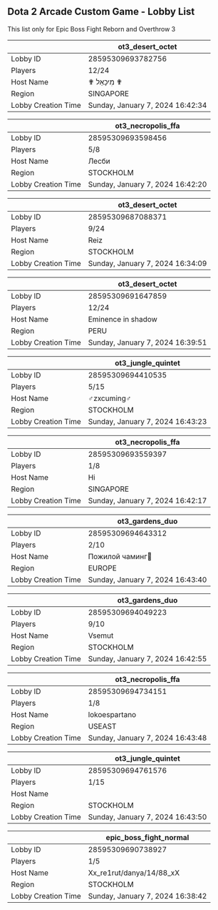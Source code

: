 ## Dota 2 Arcade Custom Game - Lobby List

This list only for Epic Boss Fight Reborn and Overthrow 3

|  | ot3_desert_octet |
| ------ | ------ |
| Lobby ID | 28595309693782756 |
| Players | 12/24 |
| Host Name | ✟ מִיכָאֵל ✟ |
| Region | SINGAPORE |
| Lobby Creation Time | Sunday, January 7, 2024 16:42:34 |


|  | ot3_necropolis_ffa |
| ------ | ------ |
| Lobby ID | 28595309693598456 |
| Players | 5/8 |
| Host Name | Лесби |
| Region | STOCKHOLM |
| Lobby Creation Time | Sunday, January 7, 2024 16:42:20 |


|  | ot3_desert_octet |
| ------ | ------ |
| Lobby ID | 28595309687088371 |
| Players | 9/24 |
| Host Name | Reiz |
| Region | STOCKHOLM |
| Lobby Creation Time | Sunday, January 7, 2024 16:34:09 |


|  | ot3_desert_octet |
| ------ | ------ |
| Lobby ID | 28595309691647859 |
| Players | 12/24 |
| Host Name | Eminence in shadow |
| Region | PERU |
| Lobby Creation Time | Sunday, January 7, 2024 16:39:51 |


|  | ot3_jungle_quintet |
| ------ | ------ |
| Lobby ID | 28595309694410535 |
| Players | 5/15 |
| Host Name | ♂zxcuming♂ |
| Region | STOCKHOLM |
| Lobby Creation Time | Sunday, January 7, 2024 16:43:23 |


|  | ot3_necropolis_ffa |
| ------ | ------ |
| Lobby ID | 28595309693559397 |
| Players | 1/8 |
| Host Name | Hi |
| Region | SINGAPORE |
| Lobby Creation Time | Sunday, January 7, 2024 16:42:17 |


|  | ot3_gardens_duo |
| ------ | ------ |
| Lobby ID | 28595309694643312 |
| Players | 2/10 |
| Host Name | Пожилой чаминг🔶 |
| Region | EUROPE |
| Lobby Creation Time | Sunday, January 7, 2024 16:43:40 |


|  | ot3_gardens_duo |
| ------ | ------ |
| Lobby ID | 28595309694049223 |
| Players | 9/10 |
| Host Name | Vsemut |
| Region | STOCKHOLM |
| Lobby Creation Time | Sunday, January 7, 2024 16:42:55 |


|  | ot3_necropolis_ffa |
| ------ | ------ |
| Lobby ID | 28595309694734151 |
| Players | 1/8 |
| Host Name | lokoespartano |
| Region | USEAST |
| Lobby Creation Time | Sunday, January 7, 2024 16:43:48 |


|  | ot3_jungle_quintet |
| ------ | ------ |
| Lobby ID | 28595309694761576 |
| Players | 1/15 |
| Host Name |  |
| Region | STOCKHOLM |
| Lobby Creation Time | Sunday, January 7, 2024 16:43:50 |


|  | epic_boss_fight_normal |
| ------ | ------ |
| Lobby ID | 28595309690738927 |
| Players | 1/5 |
| Host Name | Xx_re1rut/danya/14/88_xX |
| Region | STOCKHOLM |
| Lobby Creation Time | Sunday, January 7, 2024 16:38:42 |


